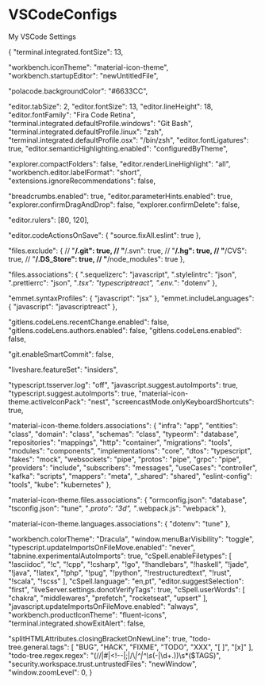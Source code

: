 # VSCodeConfigs
My VSCode Settings


{
  "terminal.integrated.fontSize": 13,

  "workbench.iconTheme": "material-icon-theme",
  "workbench.startupEditor": "newUntitledFile",

  "polacode.backgroundColor": "#6633CC",
  
  "editor.tabSize": 2,
  "editor.fontSize": 13,
  "editor.lineHeight": 18,
  "editor.fontFamily": "Fira Code Retina",
  "terminal.integrated.defaultProfile.windows": "Git Bash",
  "terminal.integrated.defaultProfile.linux": "zsh",
  "terminal.integrated.defaultProfile.osx": "/bin/zsh",
  "editor.fontLigatures": true,
  "editor.semanticHighlighting.enabled": "configuredByTheme",

  "explorer.compactFolders": false,
  "editor.renderLineHighlight": "all",
  "workbench.editor.labelFormat": "short",
  "extensions.ignoreRecommendations": false,

  "breadcrumbs.enabled": true,
  "editor.parameterHints.enabled": true,
  "explorer.confirmDragAndDrop": false,
  "explorer.confirmDelete": false,
  
  "editor.rulers": [80, 120],
  
  "editor.codeActionsOnSave": {
    "source.fixAll.eslint": true
  },

  "files.exclude": {
    // "**/.git": true,
    // "**/.svn": true,
    // "**/.hg": true,
    // "**/CVS": true,
    // "**/.DS_Store": true,
    // "**/node_modules": true
  },

  "files.associations": {
    ".sequelizerc": "javascript",
    ".stylelintrc": "json",
    ".prettierrc": "json",
    "*.tsx": "typescriptreact",
    ".env.*": "dotenv"
  },

  "emmet.syntaxProfiles": { "javascript": "jsx" },
  "emmet.includeLanguages": { "javascript": "javascriptreact" },

  
  "gitlens.codeLens.recentChange.enabled": false,
  "gitlens.codeLens.authors.enabled": false,
  "gitlens.codeLens.enabled": false,

  "git.enableSmartCommit": false,

  "liveshare.featureSet": "insiders", 

  "typescript.tsserver.log": "off",
  "javascript.suggest.autoImports": true,
  "typescript.suggest.autoImports": true,
  "material-icon-theme.activeIconPack": "nest",
  "screencastMode.onlyKeyboardShortcuts": true,

  "material-icon-theme.folders.associations": {
    "infra": "app",
    "entities": "class",
    "domain": "class",
    "schemas": "class",
    "typeorm": "database",
    "repositories": "mappings",
    "http": "container",
    "migrations": "tools",
    "modules": "components",
    "implementations": "core",
    "dtos": "typescript",
    "fakes": "mock",
    "websockets": "pipe",
    "protos": "pipe",
    "grpc": "pipe",
    "providers": "include",
    "subscribers": "messages",
    "useCases": "controller",
    "kafka": "scripts",
    "mappers": "meta",
    "_shared": "shared",
    "eslint-config": "tools",
    "kube": "kubernetes"
  },

  "material-icon-theme.files.associations": {
    "ormconfig.json": "database",
    "tsconfig.json": "tune",
    "*.proto": "3d",
    "*.webpack.js": "webpack"
  },

  "material-icon-theme.languages.associations": {
    "dotenv": "tune"
  },

  "workbench.colorTheme": "Dracula",
  "window.menuBarVisibility": "toggle",
  "typescript.updateImportsOnFileMove.enabled": "never",
  "tabnine.experimentalAutoImports": true,
  "cSpell.enableFiletypes": [
    "!asciidoc",
    "!c",
    "!cpp",
    "!csharp",
    "!go",
    "!handlebars",
    "!haskell",
    "!jade",
    "!java",
    "!latex",
    "!php",
    "!pug",
    "!python",
    "!restructuredtext",
    "!rust",
    "!scala",
    "!scss"
  ],
  "cSpell.language": "en,pt",
  "editor.suggestSelection": "first",
  "liveServer.settings.donotVerifyTags": true,
  "cSpell.userWords": [
    "chakra",
    "middlewares",
    "prefetch",
    "rocketseat",
    "upsert"
  ],
  "javascript.updateImportsOnFileMove.enabled": "always",
  "workbench.productIconTheme": "fluent-icons",
  "terminal.integrated.showExitAlert": false,

  "splitHTMLAttributes.closingBracketOnNewLine": true,
  "todo-tree.general.tags": [
    "BUG",
    "HACK",
    "FIXME",
    "TODO",
    "XXX",
    "[ ]",
    "[x]"
  ],
  "todo-tree.regex.regex": "(//|#|<!--|;|/\\*|^|^\\s*(-|\\d+.))\\s*($TAGS)",
  "security.workspace.trust.untrustedFiles": "newWindow",
  "window.zoomLevel": 0,
}

